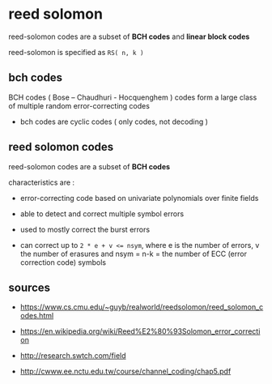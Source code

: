 reed solomon
============

reed-solomon codes are a subset of __BCH codes__ and __linear block codes__

reed-solomon is specified as `RS( n, k )`

bch codes
---------

BCH codes ( Bose – Chaudhuri - Hocquenghem ) codes form a large class of multiple random error-correcting codes

- bch codes are cyclic codes ( only codes, not decoding )

reed solomon codes
------------------

reed-solomon codes are a subset of __BCH codes__

characteristics are :

- error-correcting code based on univariate polynomials over finite fields

- able to detect and correct multiple symbol errors

- used to mostly correct the burst errors

- can correct up to `2 * e + v <= nsym`, where e is the number of errors, v the number of erasures and nsym = n-k = the number of ECC (error correction code) symbols


sources
-------

- https://www.cs.cmu.edu/~guyb/realworld/reedsolomon/reed_solomon_codes.html

- https://en.wikipedia.org/wiki/Reed%E2%80%93Solomon_error_correction

- http://research.swtch.com/field

- http://cwww.ee.nctu.edu.tw/course/channel_coding/chap5.pdf
